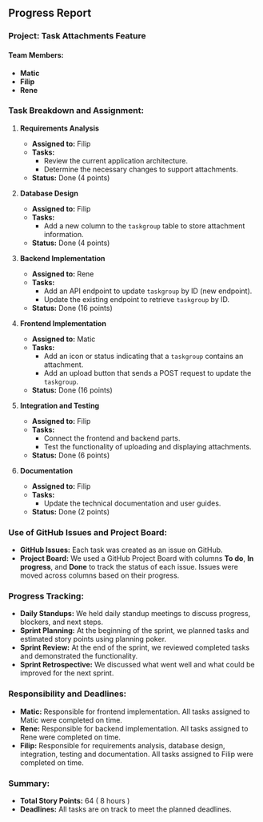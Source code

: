 ## Progress Report

### Project: Task Attachments Feature

#### Team Members:
- **Matic** 
- **Filip** 
- **Rene** 

### Task Breakdown and Assignment:
1. **Requirements Analysis**
   - **Assigned to:** Filip
   - **Tasks:**
     - Review the current application architecture.
     - Determine the necessary changes to support attachments.
   - **Status:** Done (4 points)

2. **Database Design**
   - **Assigned to:** Filip
   - **Tasks:**
     - Add a new column to the `taskgroup` table to store attachment information.
   - **Status:** Done (4 points)

3. **Backend Implementation**
   - **Assigned to:** Rene
   - **Tasks:**
     - Add an API endpoint to update `taskgroup` by ID (new endpoint).
     - Update the existing endpoint to retrieve `taskgroup` by ID.
   - **Status:** Done (16 points)

4. **Frontend Implementation**
   - **Assigned to:** Matic
   - **Tasks:**
     - Add an icon or status indicating that a `taskgroup` contains an attachment.
     - Add an upload button that sends a POST request to update the `taskgroup`.
   - **Status:** Done (16 points)

5. **Integration and Testing**
   - **Assigned to:** Filip
   - **Tasks:**
     - Connect the frontend and backend parts.
     - Test the functionality of uploading and displaying attachments.
   - **Status:** Done (6 points)

6. **Documentation**
   - **Assigned to:** Filip
   - **Tasks:**
     - Update the technical documentation and user guides.
   - **Status:** Done (2 points)

### Use of GitHub Issues and Project Board:
- **GitHub Issues:** Each task was created as an issue on GitHub. 
- **Project Board:** We used a GitHub Project Board with columns **To do**, **In progress**, and **Done** to track the status of each issue. Issues were moved across columns based on their progress.

### Progress Tracking:
- **Daily Standups:** We held daily standup meetings to discuss progress, blockers, and next steps.
- **Sprint Planning:** At the beginning of the sprint, we planned tasks and estimated story points using planning poker.
- **Sprint Review:** At the end of the sprint, we reviewed completed tasks and demonstrated the functionality.
- **Sprint Retrospective:** We discussed what went well and what could be improved for the next sprint.

### Responsibility and Deadlines:
- **Matic:** Responsible for frontend implementation. All tasks assigned to Matic were completed on time.
- **Rene:** Responsible for backend implementation. All tasks assigned to Rene were completed on time.
- **Filip:** Responsible for requirements analysis, database design, integration, testing and documentation. All tasks assigned to Filip were completed on time.

### Summary:
- **Total Story Points:** 64 ( 8 hours )
- **Deadlines:** All tasks are on track to meet the planned deadlines.
